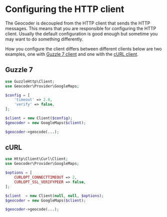 # Configuring the HTTP client

The Geocoder is decoupled from the HTTP client that sends the HTTP messages. This means
that you are responsible for configuring the HTTP client. Usually the default configuration
is good enough but sometime you may want to do something differently.

How you configure the client differs between different clients below are two examples,
one with [Guzzle 7 client](https://github.com/guzzle/guzzle) and one with the
[cURL client](https://github.com/php-http/curl-client).

## Guzzle 7

```php
use GuzzleHttp\Client;
use Geocoder\Provider\GoogleMaps;

$config = [
    'timeout' => 2.0,
    'verify' => false,
];

$client = new Client($config);
$geocoder = new GoogleMaps($client);

$geocoder->geocode(...);
```


## cURL

```php
use Http\Client\Curl\Client;
use Geocoder\Provider\GoogleMaps;

$options = [
    CURLOPT_CONNECTTIMEOUT => 2,
    CURLOPT_SSL_VERIFYPEER => false,
];

$client  = new Client(null, null, $options);
$geocoder = new GoogleMaps($client);

$geocoder->geocode(...);
```
